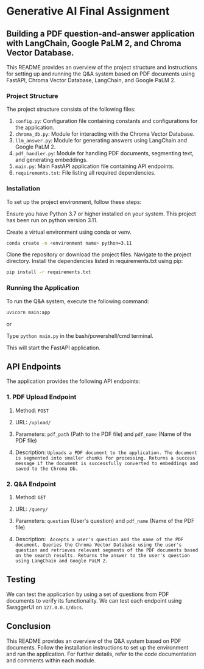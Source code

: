 # Generative AI Final Assignment
## Building a PDF question-and-answer application with LangChain, Google PaLM 2, and Chroma Vector Database.
This README provides an overview of the project structure and instructions for setting up and running the Q&A system based on PDF documents using FastAPI, Chroma Vector Database, LangChain, and Google PaLM 2.

### Project Structure
The project structure consists of the following files:

1. `config.py`: Configuration file containing constants and configurations for the application.
2. `chroma_db.py`: Module for interacting with the Chroma Vector Database.
3. `llm_answer.py`: Module for generating answers using LangChain and Google PaLM 2.
4. `pdf_handler.py`: Module for handling PDF documents, segmenting text, and generating embeddings.
5. `main.py`: Main FastAPI application file containing API endpoints.
6. `requirements.txt`: File listing all required dependencies.

### Installation
To set up the project environment, follow these steps:

Ensure you have Python 3.7 or higher installed on your system.
This project has been run on python version 3.11.

Create a virtual environment using conda or venv.
```bash
conda create -n <environment name> python=3.11
```
Clone the repository or download the project files.
Navigate to the project directory.
Install the dependencies listed in requirements.txt using pip:
```bash
pip install -r requirements.txt
```
### Running the Application
To run the Q&A system, execute the following command:

```bash
uvicorn main:app
```

or 

Type `python main.py` in the bash/powershell/cmd terminal.

This will start the FastAPI application.

## API Endpoints
The application provides the following API endpoints:

### 1. PDF Upload Endpoint
1. Method: `POST`

2. URL: `/upload/`

3. Parameters: `pdf_path` (Path to the PDF file) and `pdf_name` (Name of the PDF file)

4. Description: 
```Uploads a PDF document to the application. The document is segmented into smaller chunks for processing. Returns a success message if the document is successfully converted to embeddings and saved to the Chroma Db.```

### 2. Q&A Endpoint

1. Method: `GET`

2. URL: `/query/`

3. Parameters: `question` (User's question) and `pdf_name` (Name of the PDF file)

4. Description: 
``` Accepts a user's question and the name of the PDF document. Queries the Chroma Vector Database using the user's question and retrieves relevant segments of the PDF documents based on the search results. Returns the answer to the user's question using LangChain and Google PaLM 2.```

## Testing

We can test the application by using a set of questions from PDF documents to verify its functionality. We can test each endpoint using SwaggerUI on `127.0.0.1/docs`.

## Conclusion
This README provides an overview of the Q&A system based on PDF documents. Follow the installation instructions to set up the environment and run the application. For further details, refer to the code documentation and comments within each module.